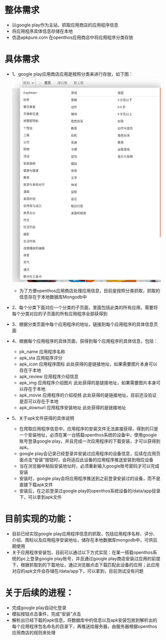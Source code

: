 

# 整体需求
- 以google play作为主站，抓取应用商店的应用程序信息
- 将应用程序具体信息存储在本地
- 仿造apkpure.com 在openthos应用商店中将应用程序分类存放

# 具体需求
- 1、google play应用商店应用是按照分类来进行存放，如下图：
     ![blockchain](https://github.com/Midysen/googleplay/blob/master/%E7%B1%BB%E5%88%AB.png)
   - 为了方便openthos应用商店处理应用信息，目前是按照分类抓取，抓取的信息存在于本地数据库Mongodb中
- 2、每个分类下面对应一个分类的子页面，里面包括此类的所有应用，需要将每个分类对应的子页面的所有应用程序全部获得到
- 3、根据分类页面中每个应用程序的地址，链接到每个应用程序的具体信息页面
- 4、根据每个应用程序的具体页面，获得到每个应用程序的具体信息，包括：
   - pk_name 应用程序名称
   - apk_sta 应用程序评分
   - apk_icon 应用程序图标                          此处获得的是链接地址，如果需要图片本身可以存在于本地
   - apk_review 应用程序介绍信息
   - apk_img 应用程序介绍图片                         此处获得的是链接地址，如果需要图片本身可以存在于本地
   - apk_movie 应用程序的介绍视频                     此处获得的是链接地址，目前还没验证是否可以存在于本地
   - apk_downurl 应用程序安装地址                     此处获得的是链接地址
   
- 5、关于apk文件获得的具体说明
   - 在爬取应用程序信息中，应用程序的安装文件无法直接获得，得到的只是一个安装地址，必须在某一台搭载openthos系统的设备中，使用google 账号登录google play，并且完成一次应用程序的下载安装，才可以获得到apk。
   - google play会记录已经登录并安装过应用程序的设备信息，后续在应用页面点击“安装”按钮时，会将适应此设备的应用程序推送安装到相应设备
   - 当在浏览器中粘贴安装地址时，必须重新输入google账号密码才可以完成安装
   - 安装时，google play会将应用程序推送到之前登录安装过的设备，而不是直接下载apk文件
   - 安装后，在之前登录过google play的openthos系统设备的/data/app目录下，可以拿到apk文件



# 目前实现的功能：

- 目前已经实现google play应用程序信息的抓取，包括应用程序名称、评分、介绍、图标以及应用程序安装地址，储存在本地数据库mongodb中，可供后期使用
- 关于应用程序安装包，目前可以通过以下方式实现：在某一搭载openthos系统的pc上登录google play账号，并且通过google play商店安装过应用的前提下，根据抓取到的下载地址，通过浏览器点击下载匹配此设备的应用；此应用对应的apk文件会存储在/data/app下，可以拿到，目前测试没有问题

# 关于后续的进程：
- 完成google play自动化登录
- 模拟按钮点击事件，完成“安装”点击
- 解析出已经下载的apk信息，将数据库中的信息以及apk安装包放到解析出的每个应用程序包名命名的目录下，再推送给服务器，由服务器根据openthos应用商店的规则来处理
